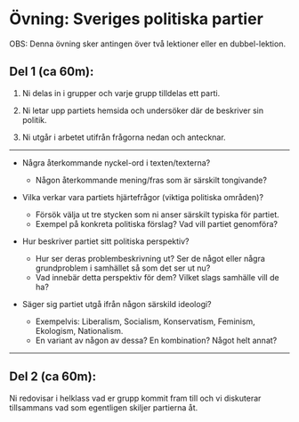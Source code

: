 # Övning: Sveriges politiska partier

OBS: Denna övning sker antingen över två lektioner eller en dubbel-lektion.

## Del 1 (ca 60m):

1. Ni delas in i grupper och varje grupp tilldelas ett parti.

2. Ni letar upp partiets hemsida och undersöker där de beskriver sin politik.

3) Ni utgår i arbetet utifrån frågorna nedan och antecknar.

***

* Några återkommande nyckel-ord i texten/texterna? 
	* Någon återkommande mening/fras som är särskilt tongivande?

* Vilka verkar vara partiets hjärtefrågor (viktiga politiska områden)?
	* Försök välja ut tre stycken som ni anser särskilt typiska för partiet.
	* Exempel på konkreta politiska förslag? Vad vill partiet genomföra?

* Hur beskriver partiet sitt politiska perspektiv? 
	* Hur ser deras problembeskrivning ut? Ser de något eller några grundproblem i samhället så som det ser ut nu? 
	* Vad innebär detta perspektiv för dem? Vilket slags samhälle vill de ha?

* Säger sig partiet utgå ifrån någon särskild ideologi? 
	* Exempelvis: Liberalism, Socialism, Konservatism, Feminism, Ekologism, Nationalism.
	* En variant av någon av dessa? En kombination? Något helt annat?

***

## Del 2 (ca 60m):

Ni redovisar i helklass vad er grupp kommit fram till och vi diskuterar
tillsammans vad som egentligen skiljer partierna åt.
